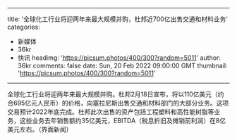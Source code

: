 
---
title: '全球化工行业将迎两年来最大规模并购，杜邦近700亿出售交通和材料业务'
categories: 
 - 新媒体
 - 36kr
 - 快讯
headimg: 'https://picsum.photos/400/300?random=5011'
author: 36kr
comments: false
date: Sun, 20 Feb 2022 09:00:00 GMT
thumbnail: 'https://picsum.photos/400/300?random=5011'
---

<div>   
全球化工行业将迎两年来最大规模并购。杜邦2月18日宣布，将以110亿美元（约合695亿元人民币）的价格，向塞拉尼斯出售交通和材料部门的大部分业务。这项交易预计2022年底完成。杜邦此次出售的资产包括工程塑料和高性能树脂等业务，这些业务去年销售额约35亿美元，EBITDA（税息折旧及摊销前利润）在8亿美元左右。（界面新闻）  
</div>
            